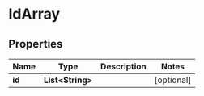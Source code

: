 

# IdArray

## Properties

Name | Type | Description | Notes
------------ | ------------- | ------------- | -------------
**id** | **List&lt;String&gt;** |  |  [optional]



